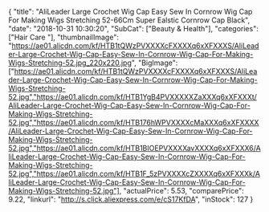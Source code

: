 {
	"title": "AliLeader Large Crochet Wig Cap Easy Sew In Cornrow Wig Cap For Making Wigs Stretching 52-66Cm Super Ealstic Cornrow Cap Black",
	"date": "2018-10-31 10:30:20",
	"SubCat": ["Beauty & Health"],
	"categories": ["Hair Care "],
	"thumbnailImage": "https://ae01.alicdn.com/kf/HTB1tQWzPVXXXXcFXXXXq6xXFXXXS/AliLeader-Large-Crochet-Wig-Cap-Easy-Sew-In-Cornrow-Wig-Cap-For-Making-Wigs-Stretching-52.jpg_220x220.jpg",
	"BigImage": ["https://ae01.alicdn.com/kf/HTB1tQWzPVXXXXcFXXXXq6xXFXXXS/AliLeader-Large-Crochet-Wig-Cap-Easy-Sew-In-Cornrow-Wig-Cap-For-Making-Wigs-Stretching-52.jpg","https://ae01.alicdn.com/kf/HTB1YgB4PVXXXXXZaXXXq6xXFXXXt/AliLeader-Large-Crochet-Wig-Cap-Easy-Sew-In-Cornrow-Wig-Cap-For-Making-Wigs-Stretching-52.jpg","https://ae01.alicdn.com/kf/HTB176hWPVXXXXcMaXXXq6xXFXXXX/AliLeader-Large-Crochet-Wig-Cap-Easy-Sew-In-Cornrow-Wig-Cap-For-Making-Wigs-Stretching-52.jpg","https://ae01.alicdn.com/kf/HTB1BIOEPVXXXXavXXXXq6xXFXXX6/AliLeader-Large-Crochet-Wig-Cap-Easy-Sew-In-Cornrow-Wig-Cap-For-Making-Wigs-Stretching-52.jpg","https://ae01.alicdn.com/kf/HTB1F_5zPVXXXXcZXXXXq6xXFXXXk/AliLeader-Large-Crochet-Wig-Cap-Easy-Sew-In-Cornrow-Wig-Cap-For-Making-Wigs-Stretching-52.jpg"],
	"actualPrice": 5.53,
	"comparePrice": 9.22,
	"linkurl": "http://s.click.aliexpress.com/e/cS17KfDA",
	"inStock": 127
}
